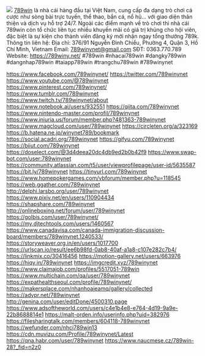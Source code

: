 ![](https://s3-ap-northeast-1.amazonaws.com/g0v-hackmd-images/uploads/upload_d3055664b6362a255b049ab2a3ac71e8.jpg)
<a href="https://789winy.net/">789win</a> là nhà cái hàng đầu tại Việt Nam, cung cấp đa dạng trò chơi cá cược như sòng bài trực tuyến, thể thao, bắn cá, nổ hũ... với giao diện thân thiện và dịch vụ hỗ trợ 24/7. Ngoài các điểm mạnh về trò chơi thì nhà cái 789win còn tổ chức liên tục nhiều khuyến mãi có giá trị khủng cho hội viên, đặc biệt là sự kiện cho thành viên đăng ký mới nhận ngay tổng thưởng 789k.
Thông tin liên hệ:
Địa chỉ: 376/91 Nguyễn Đình Chiểu, Phường 4, Quận 3, Hồ Chí Minh, Vietnam
Email: 789winynet@gmail.com
SĐT: 0363.770.789
Website: <a href="https://789winy.net/">https://789winy.net/</a>
#789win #nhacai789win #dangky789win #dangnhap789win #taiapp789win #trangchu789win #789winynet



<a href="https://www.facebook.com/789winynet/">https://www.facebook.com/789winynet/</a>
<a href="https://twitter.com/789winynet">https://twitter.com/789winynet</a>
<a href="https://www.youtube.com/@789winynet">https://www.youtube.com/@789winynet</a>
<a href="https://www.pinterest.com/789winynet/">https://www.pinterest.com/789winynet/</a>
<a href="https://www.tumblr.com/789winynet">https://www.tumblr.com/789winynet</a>
<a href="https://www.twitch.tv/789winynet/about">https://www.twitch.tv/789winynet/about</a>
<a href="https://www.notebook.ai/users/932551">https://www.notebook.ai/users/932551</a>
<a href="https://qiita.com/789winynet">https://qiita.com/789winynet</a>
<a href="https://www.nintendo-master.com/profil/789winynet">https://www.nintendo-master.com/profil/789winynet</a>
<a href="https://www.iniuria.us/forum/member.php?481363-789winynet">https://www.iniuria.us/forum/member.php?481363-789winynet</a>
<a href="https://www.magcloud.com/user/789winynet">https://www.magcloud.com/user/789winynet</a>
<a href="https://circleten.org/a/323169">https://circleten.org/a/323169</a>
<a href="https://b.hatena.ne.jp/winynet789/bookmark">https://b.hatena.ne.jp/winynet789/bookmark</a>
<a href="https://social.acadri.org/789winynet">https://social.acadri.org/789winynet</a>
<a href="https://gifyu.com/789winynet">https://gifyu.com/789winynet</a>
<a href="https://biiut.com/789winynet">https://biiut.com/789winynet</a>
<a href="https://doselect.com/@3d4deea20dc4db9ed2b0b42f9">https://doselect.com/@3d4deea20dc4db9ed2b0b42f9</a>
<a href="https://www.swap-bot.com/user:789winynet">https://www.swap-bot.com/user:789winynet</a>
<a href="https://community.atlassian.com/t5/user/viewprofilepage/user-id/5635587">https://community.atlassian.com/t5/user/viewprofilepage/user-id/5635587</a>
<a href="https://bit.ly/789winynet">https://bit.ly/789winynet</a>
<a href="https://tinyurl.com/789winynet">https://tinyurl.com/789winynet</a>
<a href="https://www.homepokergames.com/vbforum/member.php?u=118545">https://www.homepokergames.com/vbforum/member.php?u=118545</a>
<a href="https://web.ggather.com/789winynet">https://web.ggather.com/789winynet</a>
<a href="http://delphi.larsbo.org/user/789winynet">http://delphi.larsbo.org/user/789winynet</a>
<a href="https://www.pixiv.net/en/users/110904434">https://www.pixiv.net/en/users/110904434</a>
<a href="https://shapshare.com/789winynet">https://shapshare.com/789winynet</a>
<a href="http://onlineboxing.net/forum/user/789winynet">http://onlineboxing.net/forum/user/789winynet</a>
<a href="https://golbis.com/user/789winynet/">https://golbis.com/user/789winynet/</a>
<a href="https://my.djtechtools.com/users/1460567">https://my.djtechtools.com/users/1460567</a>
<a href="https://www.canadavisa.com/canada-immigration-discussion-board/members/789winynet.1240533/">https://www.canadavisa.com/canada-immigration-discussion-board/members/789winynet.1240533/</a>
<a href="https://storyweaver.org.in/en/users/1017700">https://storyweaver.org.in/en/users/1017700</a>
<a href="https://urlscan.io/result/ee6b98fd-0ab8-40af-a1a8-c107e282c7b4/">https://urlscan.io/result/ee6b98fd-0ab8-40af-a1a8-c107e282c7b4/</a>
<a href="https://linkmix.co/30416456">https://linkmix.co/30416456</a>
<a href="https://motion-gallery.net/users/663976">https://motion-gallery.net/users/663976</a>
<a href="https://hiqy.in/789winynet">https://hiqy.in/789winynet</a>
<a href="https://imgcredit.xyz/789winynet">https://imgcredit.xyz/789winynet</a>
<a href="https://www.claimajob.com/profiles/5517051-789win">https://www.claimajob.com/profiles/5517051-789win</a>
<a href="https://www.multichain.com/qa/user/789winynet">https://www.multichain.com/qa/user/789winynet</a>
<a href="https://expathealthseoul.com/profile/789winynet/">https://expathealthseoul.com/profile/789winynet/</a>
<a href="https://makersplace.com/nhanhoaieamq/gallery/collected">https://makersplace.com/nhanhoaieamq/gallery/collected</a>
<a href="https://advpr.net/789winynet">https://advpr.net/789winynet</a>
<a href="http://genina.com/user/editDone/4500310.page">http://genina.com/user/editDone/4500310.page</a>
<a href="https://www.adsoftheworld.com/users/c4e1b4e8-e764-4d19-9a9e-22b8688814e1">https://www.adsoftheworld.com/users/c4e1b4e8-e764-4d19-9a9e-22b8688814e1</a>
<a href="https://malt-orden.info/userinfo.php?uid=382976">https://malt-orden.info/userinfo.php?uid=382976</a>
<a href="https://filesharingtalk.com/members/604118-789winynet">https://filesharingtalk.com/members/604118-789winynet</a>
<a href="https://wefunder.com/nhci789win13">https://wefunder.com/nhci789win13</a>
<a href="https://cdn.muvizu.com/Profile/789winynet/Latest">https://cdn.muvizu.com/Profile/789winynet/Latest</a>
<a href="https://qna.habr.com/user/789winynet">https://qna.habr.com/user/789winynet</a>
<a href="https://www.naucmese.cz/789win-28?_fid=n2z0">https://www.naucmese.cz/789win-28?_fid=n2z0</a>
